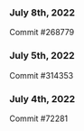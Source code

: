 ### July 8th, 2022

Commit #268779

### July 5th, 2022

Commit #314353


### July 4th, 2022

Commit #72281
